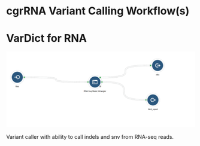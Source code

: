 cgrRNA Variant Calling Workflow(s)
================

VarDict for RNA
===============

![varict workflow](vardict_workflow/workflow_graph.png)

Variant caller with ability to call indels and snv from RNA-seq reads.
